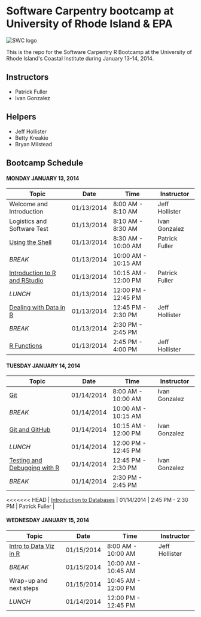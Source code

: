 Software Carpentry bootcamp at University of Rhode Island &amp; EPA
===================================================================

![SWC logo](http://software-carpentry.org/img/software-carpentry-banner.png)

This is the repo for the Software Carpentry R Bootcamp at the University of Rhode Island's Coastal Institute during January 13-14, 2014.

## Instructors
 - Patrick Fuller
 - Ivan Gonzalez

## Helpers
 - Jeff Hollister
 - Betty Kreakie
 - Bryan Milstead

## Bootcamp Schedule

#### MONDAY JANUARY 13, 2014

| Topic                                                                                                       | Date       | Time                | Instructor     |
| -----                                                                                                       | ----       | ----                | ----------     |
| Welcome and Introduction                                                                                    | 01/13/2014 | 8:00 AM - 8:10 AM   | Jeff Hollister |
| Logistics and Software Test                                                                                 | 01/13/2014 | 8:10 AM - 8:30 AM   | Ivan Gonzalez  |
| [Using the Shell](https://github.com/iglpdc/2014-01-13-uri/tree/master/05-shell)                            | 01/13/2014 | 8:30 AM - 10:00 AM  | Patrick Fuller |
| _BREAK_ | 01/13/2014 | 10:00 AM - 10:15 AM | |
| [Introduction to R and RStudio](https://github.com/iglpdc/2014-01-13-uri/blob/gh-pages/rLessons/Intro.md)| 01/13/2014 | 10:15 AM - 12:00 PM | Patrick Fuller |
| _LUNCH_ | 01/13/2014 | 12:00 PM - 12:45 PM | |
| [Dealing with Data in R](https://github.com/iglpdc/2014-01-13-uri/blob/gh-pages/rLessons/Data.md) | 01/13/2014 | 12:45 PM - 2:30 PM | Jeff Hollister |
| _BREAK_ | 01/13/2014 | 2:30 PM - 2:45 PM | |
| [R Functions](https://github.com/iglpdc/2014-01-13-uri/blob/gh-pages/rLessons/Functions.md)| 01/13/2014 | 2:45 PM - 4:00 PM | Jeff Hollister |

#### TUESDAY JANUARY 14, 2014

| Topic                                                                                     | Date       | Time                | Instructor    |
| -----                                                                                     | ----       | ----                | ----------    |
| [Git](https://github.com/iglpdc/2014-01-13-uri/tree/gh-pages/06-version-control/local.md) | 01/14/2014 | 8:00 AM - 10:00 AM  | Ivan Gonzalez |
| _BREAK_                                                                                   | 01/14/2014 | 10:00 AM - 10:15 AM |               |
| [Git and GitHub](https://github.com/iglpdc/2014-01-13-uri/tree/gh-pages/06-version-control/local.md)                                                                       | 01/14/2014 | 10:15 AM - 12:00 PM | Ivan Gonzalez |
| _LUNCH_                                                                                   | 01/14/2014 | 12:00 PM - 12:45 PM |               |
| [Testing and Debugging with R](#)                                                         | 01/14/2014 | 12:45 PM - 2:30 PM  | Ivan Gonzalez |
| _BREAK_                                                                                   | 01/14/2014 | 2:30 PM - 2:45 PM   |               |
<<<<<<< HEAD
| [Introduction to Databases](https://github.com/iglpdc/2014-01-13-uri/tree/master/08-databases) | 01/14/2014 | 2:45 PM - 2:30 PM | Patrick Fuller |

#### WEDNESDAY JANUARY 15, 2014

| Topic | Date | Time | Instructor |
| ----- | ---- | ---- | ---------- |
| [Intro to Data Viz in R](https://github.com/iglpdc/2014-01-13-uri/blob/gh-pages/rLessons/DataViz.md)| 01/15/2014 | 8:00 AM - 10:00 AM | Jeff Hollister |
| _BREAK_ | 01/15/2014 | 10:00 AM - 10:45 AM | |
| Wrap-up and next steps | 01/15/2014 |10:45 AM - 12:00 PM | |
| _LUNCH_ |01/14/2014 | 12:00 PM - 12:45 PM | |

